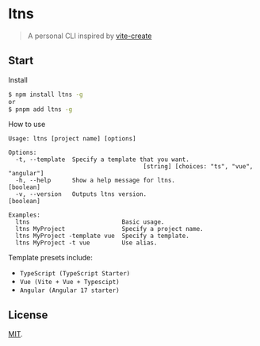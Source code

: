 # ltns
> A personal CLI inspired by [vite-create](https://github.com/vitejs/vite/tree/main/packages/create-vite)

## Start

Install
```bash
$ npm install ltns -g
or
$ pnpm add ltns -g
```

How to use
```
Usage: ltns [project name] [options]

Options:
  -t, --template  Specify a template that you want.
                                      [string] [choices: "ts", "vue", "angular"]
  -h, --help      Show a help message for ltns.                        [boolean]
  -v, --version   Outputs ltns version.                                [boolean]

Examples:
  ltns                          Basic usage.
  ltns MyProject                Specify a project name.
  ltns MyProject -template vue  Specify a template.
  ltns MyProject -t vue         Use alias.
```

Template presets include:
- `TypeScript (TypeScript Starter)`
- `Vue (Vite + Vue + Typescipt)`
- `Angular (Angular 17 starter)`

## License

[MIT](LICENSE).
